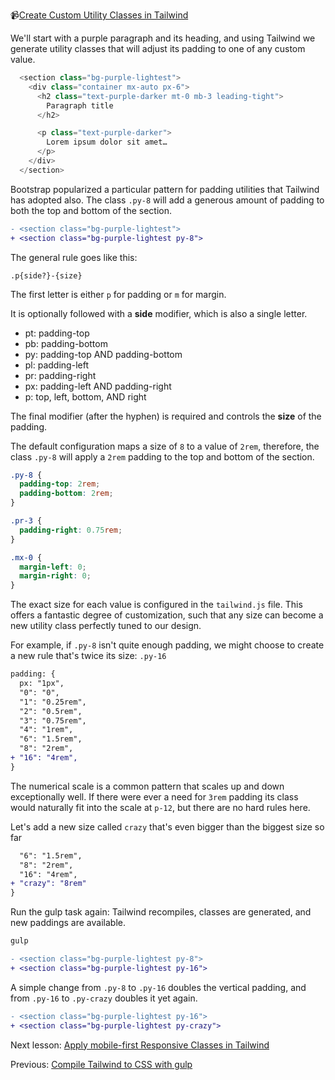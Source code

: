 📹[Create Custom Utility Classes in Tailwind](https://egghead.io/lessons/tailwind-create-custom-utility-classes-in-tailwind)

We'll start with a purple paragraph and its heading, and using Tailwind we generate utility classes that will adjust its padding to one of any custom value.

```js
  <section class="bg-purple-lightest">
    <div class="container mx-auto px-6">
      <h2 class="text-purple-darker mt-0 mb-3 leading-tight">
        Paragraph title
      </h2>

      <p class="text-purple-darker">
        Lorem ipsum dolor sit amet…
      </p>
    </div>
  </section>
```

Bootstrap popularized a particular pattern for padding utilities that Tailwind has adopted also. The class `.py-8` will add a generous amount of padding to both the top and bottom of the section.

```diff
- <section class="bg-purple-lightest">
+ <section class="bg-purple-lightest py-8">
```

The general rule goes like this:
```
.p{side?}-{size}
```

The first letter is either `p` for padding or `m` for margin.

It is optionally followed with a **side** modifier, which is also a single letter.

* pt: padding-top
* pb: padding-bottom
* py: padding-top AND padding-bottom
* pl: padding-left
* pr: padding-right
* px: padding-left AND padding-right
* p: top, left, bottom, AND right

The final modifier (after the hyphen) is required and controls the **size** of the padding. 

The default configuration maps a size of `8` to a value of `2rem`, therefore, the class `.py-8` will apply a `2rem` padding to the top and bottom of the section.

```css
.py-8 {
  padding-top: 2rem;
  padding-bottom: 2rem;
}

.pr-3 {
  padding-right: 0.75rem;
}

.mx-0 {
  margin-left: 0;
  margin-right: 0;
}
```

The exact size for each value is configured in the `tailwind.js` file. This offers a fantastic degree of customization, such that any size can become a new utility class perfectly tuned to our design.

For example, if `.py-8` isn't quite enough padding, we might choose to create a new rule that's twice its size: `.py-16`

```diff
padding: {
  px: "1px",
  "0": "0",
  "1": "0.25rem",
  "2": "0.5rem",
  "3": "0.75rem",
  "4": "1rem",
  "6": "1.5rem",
  "8": "2rem",
+ "16": "4rem",
}
```

The numerical scale is a common pattern that scales up and down exceptionally well. If there were ever a need for `3rem` padding its class would naturally fit into the scale at `p-12`, but there are no hard rules here.

Let's add a new size called `crazy` that's even bigger than the biggest size so far

```diff
  "6": "1.5rem",
  "8": "2rem",
  "16": "4rem",
+ "crazy": "8rem"
}
```

Run the gulp task again: Tailwind recompiles, classes are generated, and new paddings are available. 

```sh
gulp
```
```diff
- <section class="bg-purple-lightest py-8">
+ <section class="bg-purple-lightest py-16">
```

A simple change from `.py-8` to `.py-16` doubles the vertical padding, and from `.py-16` to `.py-crazy` doubles it yet again.

```diff
- <section class="bg-purple-lightest py-16">
+ <section class="bg-purple-lightest py-crazy">
```

Next lesson: [Apply mobile-first Responsive Classes in Tailwind](https://egghead.io/lessons/tailwind-apply-mobile-first-responsive-classes-in-tailwind)

Previous: [Compile Tailwind to CSS with gulp](https://egghead.io/lessons/tailwind-compile-tailwind-to-css-with-gulp)